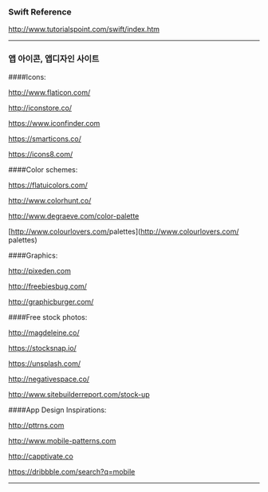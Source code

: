 ### Swift Reference
http://www.tutorialspoint.com/swift/index.htm


---

### 앱 아이콘, 앱디자인 사이트



####Icons:

http://www.flaticon.com/

http://iconstore.co/

https://www.iconfinder.com

https://smarticons.co/

https://icons8.com/

####Color schemes:

https://flatuicolors.com/

http://www.colorhunt.co/

[http://www.degraeve.com/color-<wbr />palette](https://dribbble.com/search?q=mobile)

[http://www.colourlovers.com/<wbr />palettes](http://www.colourlovers.com/<wbr />palettes)

####Graphics:

http://pixeden.com

http://freebiesbug.com/

http://graphicburger.com/ 

####Free stock photos:

http://magdeleine.co/

https://stocksnap.io/

https://unsplash.com/

http://negativespace.co/

http://www.sitebuilderreport.com/stock-up

####App Design Inspirations:

http://pttrns.com

http://www.mobile-patterns.com

http://capptivate.co

https://dribbble.com/search?q=mobile


---


